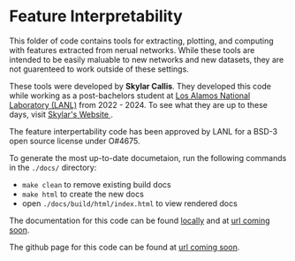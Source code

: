 [//]: <> (THIS IS A MARKDOWN FILE, VIEW IN A MARKDOWN VIEWER OR CONVERT)

# Feature Interpretability

This folder of code contains tools for extracting, plotting, and computing with features extracted from nerual networks. While these tools are intended to be easily maluable to new networks and new datasets, they are not guarenteed to work outside of these settings.

These tools were developed by **Skylar Callis**. They developed this code while working as a post-bachelors student at [Los Alamos National Laboratory (LANL)](https://www.lanl.gov/?source=globalheader) from 2022 - 2024. To see what they are up to these days, visit [Skylar's Website ](https://skylar-jean.com).

The feature interpertability code has been approved by LANL for a BSD-3 open source license under O#4675.

To generate the most up-to-date documetaion, run the following commands in the `./docs/` directory:

 - `make clean` to remove existing build docs
 - `make html` to create the new docs
 - open `./docs/build/html/index.html` to view rendered docs

The documentation for this code can be found [locally](./docs/build/html/index.html) and at [url coming soon]().

The github page for this code can be found at [url coming soon]().
